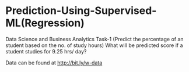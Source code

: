 # Prediction-Using-Supervised-ML(Regression)

Data Science and Business Analytics Task-1 (Predict the percentage of an student based on the no. of study hours) What will be predicted score if a student studies for 9.25 hrs/ day? 

Data can be found at http://bit.ly/w-data
